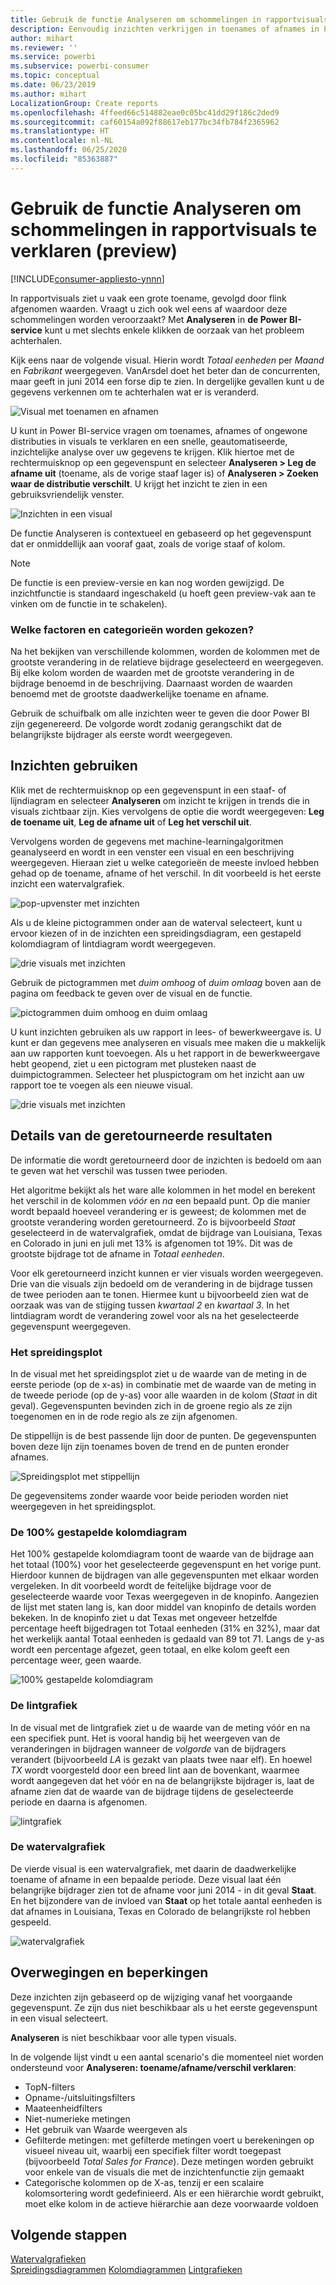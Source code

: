 ```yaml
---
title: Gebruik de functie Analyseren om schommelingen in rapportvisuals te verklaren
description: Eenvoudig inzichten verkrijgen in toenames of afnames in Power BI Desktop
author: mihart
ms.reviewer: ''
ms.service: powerbi
ms.subservice: powerbi-consumer
ms.topic: conceptual
ms.date: 06/23/2019
ms.author: mihart
LocalizationGroup: Create reports
ms.openlocfilehash: 4ffeed66c514882eae0c05bc41dd29f186c2ded9
ms.sourcegitcommit: caf60154a092f88617eb177bc34fb784f2365962
ms.translationtype: HT
ms.contentlocale: nl-NL
ms.lasthandoff: 06/25/2020
ms.locfileid: "85363887"
---
```

# <a name="use-the-analyze-feature-to-explain-fluctuations-in-report-visuals-preview"></a>Gebruik de functie Analyseren om schommelingen in rapportvisuals te verklaren (preview)

[!INCLUDE[consumer-appliesto-ynnn](../includes/consumer-appliesto-ynnn.md)]

In rapportvisuals ziet u vaak een grote toename, gevolgd door flink afgenomen waarden. Vraagt u zich ook wel eens af waardoor deze schommelingen worden veroorzaakt? Met **Analyseren** in **de Power BI-service** kunt u met slechts enkele klikken de oorzaak van het probleem achterhalen.

Kijk eens naar de volgende visual. Hierin wordt *Totaal eenheden* per *Maand* en *Fabrikant* weergegeven. VanArsdel doet het beter dan de concurrenten, maar geeft in juni 2014 een forse dip te zien. In dergelijke gevallen kunt u de gegevens verkennen om te achterhalen wat er is veranderd. 

![Visual met toenamen en afnamen](media/end-user-analyze-visuals/power-bi-line-chart.png)

U kunt in Power BI-service vragen om toenames, afnames of ongewone distributies in visuals te verklaren en een snelle, geautomatiseerde, inzichtelijke analyse over uw gegevens te krijgen. Klik hiertoe met de rechtermuisknop op een gegevenspunt en selecteer **Analyseren > Leg de afname uit** (toename, als de vorige staaf lager is) of **Analyseren > Zoeken waar de distributie verschilt**. U krijgt het inzicht te zien in een gebruiksvriendelijk venster.

![Inzichten in een visual](media/end-user-analyze-visuals/power-bi-decrease.png)

De functie Analyseren is contextueel en gebaseerd op het gegevenspunt dat er onmiddellijk aan vooraf gaat, zoals de vorige staaf of kolom.

> [!NOTE]
> De functie is een preview-versie en kan nog worden gewijzigd. De inzichtfunctie is standaard ingeschakeld (u hoeft geen preview-vak aan te vinken om de functie in te schakelen).

### <a name="which-factors-and-categories-are-chosen"></a>Welke factoren en categorieën worden gekozen?

Na het bekijken van verschillende kolommen, worden de kolommen met de grootste verandering in de relatieve bijdrage geselecteerd en weergegeven. Bij elke kolom worden de waarden met de grootste verandering in de bijdrage benoemd in de beschrijving. Daarnaast worden de waarden benoemd met de grootste daadwerkelijke toename en afname.

Gebruik de schuifbalk om alle inzichten weer te geven die door Power BI zijn gegenereerd. De volgorde wordt zodanig gerangschikt dat de belangrijkste bijdrager als eerste wordt weergegeven. 

## <a name="using-insights"></a>Inzichten gebruiken
Klik met de rechtermuisknop op een gegevenspunt in een staaf- of lijndiagram en selecteer **Analyseren** om inzicht te krijgen in trends die in visuals zichtbaar zijn. Kies vervolgens de optie die wordt weergegeven: **Leg de toename uit**, **Leg de afname uit** of **Leg het verschil uit**.

Vervolgens worden de gegevens met machine-learningalgoritmen geanalyseerd en wordt in een venster een visual en een beschrijving weergegeven. Hieraan ziet u welke categorieën de meeste invloed hebben gehad op de toename, afname of het verschil.  In dit voorbeeld is het eerste inzicht een watervalgrafiek.

![pop-upvenster met inzichten](media/end-user-analyze-visuals/power-bi-insight.png)

Als u de kleine pictogrammen onder aan de waterval selecteert, kunt u ervoor kiezen of in de inzichten een spreidingsdiagram, een gestapeld kolomdiagram of lintdiagram wordt weergegeven.

![drie visuals met inzichten](media/end-user-analyze-visuals/power-bi-options.png)

Gebruik de pictogrammen met *duim omhoog* of *duim omlaag* boven aan de pagina om feedback te geven over de visual en de functie.  

![pictogrammen duim omhoog en duim omlaag](media/end-user-analyze-visuals/power-bi-thumbs.png)


U kunt inzichten gebruiken als uw rapport in lees- of bewerkweergave is. U kunt er dan gegevens mee analyseren en visuals mee maken die u makkelijk aan uw rapporten kunt toevoegen. Als u het rapport in de bewerkweergave hebt geopend, ziet u een pictogram met plusteken naast de duimpictogrammen. Selecteer het pluspictogram om het inzicht aan uw rapport toe te voegen als een nieuwe visual. 

![drie visuals met inzichten](media/end-user-analyze-visuals/power-bi-add-visual.png)

## <a name="details-of-the-results-returned"></a>Details van de geretourneerde resultaten

De informatie die wordt geretourneerd door de inzichten is bedoeld om aan te geven wat het verschil was tussen twee perioden.  

Het algoritme bekijkt als het ware alle kolommen in het model en berekent het verschil in de kolommen *vóór* en *na* een bepaald punt. Op die manier wordt bepaald hoeveel verandering er is geweest; de kolommen met de grootste verandering worden geretourneerd. Zo is bijvoorbeeld *Staat* geselecteerd in de watervalgrafiek, omdat de bijdrage van Louisiana, Texas en Colorado in juni en juli met 13% is afgenomen tot 19%. Dit was de grootste bijdrage tot de afname in *Totaal eenheden*.  

Voor elk geretourneerd inzicht kunnen er vier visuals worden weergegeven. Drie van die visuals zijn bedoeld om de verandering in de bijdrage tussen de twee perioden aan te tonen. Hiermee kunt u bijvoorbeeld zien wat de oorzaak was van de stijging tussen *kwartaal 2* en *kwartaal 3*. In het lintdiagram wordt de verandering zowel voor als na het geselecteerde gegevenspunt weergegeven.

### <a name="the-scatter-plot"></a>Het spreidingsplot

In de visual met het spreidingsplot ziet u de waarde van de meting in de eerste periode (op de x-as) in combinatie met de waarde van de meting in de tweede periode (op de y-as) voor alle waarden in de kolom (*Staat* in dit geval). Gegevenspunten bevinden zich in de groene regio als ze zijn toegenomen en in de rode regio als ze zijn afgenomen. 

De stippellijn is de best passende lijn door de punten. De gegevenspunten boven deze lijn zijn toenames boven de trend en de punten eronder afnames.  

![Spreidingsplot met stippellijn](media/end-user-analyze-visuals/power-bi-scatter.png)

De gegevensitems zonder waarde voor beide perioden worden niet weergegeven in het spreidingsplot.

### <a name="the-100-stacked-column-chart"></a>De 100% gestapelde kolomdiagram

Het 100% gestapelde kolomdiagram toont de waarde van de bijdrage aan het totaal (100%) voor het geselecteerde gegevenspunt en het vorige punt. Hierdoor kunnen de bijdragen van alle gegevenspunten met elkaar worden vergeleken. In dit voorbeeld wordt de feitelijke bijdrage voor de geselecteerde waarde voor Texas weergegeven in de knopinfo. Aangezien de lijst met staten lang is, kan door middel van knopinfo de details worden bekeken. In de knopinfo ziet u dat Texas met ongeveer hetzelfde percentage heeft bijgedragen tot Totaal eenheden (31% en 32%), maar dat het werkelijk aantal Totaal eenheden is gedaald van 89 tot 71. Langs de y-as wordt een percentage afgezet, geen totaal, en elke kolom geeft een percentage weer, geen waarde. 

![100% gestapelde kolomdiagram](media/end-user-analyze-visuals/power-bi-stacked.png)

### <a name="the-ribbon-chart"></a>De lintgrafiek

In de visual met de lintgrafiek ziet u de waarde van de meting vóór en na een specifiek punt. Het is vooral handig bij het weergeven van de veranderingen in bijdragen wanneer de *volgorde* van de bijdragers verandert (bijvoorbeeld *LA* is gezakt van plaats twee naar elf).  En hoewel *TX* wordt voorgesteld door een breed lint aan de bovenkant, waarmee wordt aangegeven dat het vóór en na de belangrijkste bijdrager is, laat de afname zien dat de waarde van de bijdrage tijdens de geselecteerde periode en daarna is afgenomen.

![lintgrafiek](media/end-user-analyze-visuals/power-bi-ribbon-tooltip.png)

### <a name="the-waterfall-chart"></a>De watervalgrafiek

De vierde visual is een watervalgrafiek, met daarin de daadwerkelijke toename of afname in een bepaalde periode. Deze visual laat één belangrijke bijdrager zien tot de afname voor juni 2014 - in dit geval **Staat**. En het bijzondere van de invloed van **Staat** op het totale aantal eenheden is dat afnames in Louisiana, Texas en Colorado de belangrijkste rol hebben gespeeld.      

![watervalgrafiek](media/end-user-analyze-visuals/power-bi-insight.png)


 



## <a name="considerations-and-limitations"></a>Overwegingen en beperkingen
Deze inzichten zijn gebaseerd op de wijziging vanaf het voorgaande gegevenspunt. Ze zijn dus niet beschikbaar als u het eerste gegevenspunt in een visual selecteert. 

**Analyseren** is niet beschikbaar voor alle typen visuals. 

In de volgende lijst vindt u een aantal scenario's die momenteel niet worden ondersteund voor **Analyseren: toename/afname/verschil verklaren**:

* TopN-filters
* Opname-/uitsluitingsfilters
* Maateenheidfilters
* Niet-numerieke metingen
* Het gebruik van Waarde weergeven als
* Gefilterde metingen: met gefilterde metingen voert u berekeningen op visueel niveau uit, waarbij een specifiek filter wordt toegepast (bijvoorbeeld *Total Sales for France*). Deze metingen worden gebruikt voor enkele van de visuals die met de inzichtenfunctie zijn gemaakt
* Categorische kolommen op de X-as, tenzij er een scalaire kolomsortering wordt gedefinieerd. Als er een hiërarchie wordt gebruikt, moet elke kolom in de actieve hiërarchie aan deze voorwaarde voldoen


## <a name="next-steps"></a>Volgende stappen
[Watervalgrafieken](../visuals/power-bi-visualization-waterfall-charts.md)    
[Spreidingsdiagrammen](../visuals/power-bi-visualization-scatter.md)
[Kolomdiagrammen](../visuals/power-bi-report-visualizations.md)
[Lintgrafieken](../visuals/desktop-ribbon-charts.md)
